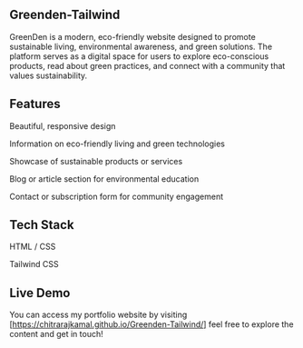 ## Greenden-Tailwind

GreenDen is a modern, eco-friendly website designed to promote sustainable living, environmental awareness, and green solutions. The platform serves as a digital space for users to explore eco-conscious products, read about green practices, and connect with a community that values sustainability.

## Features

Beautiful, responsive design

Information on eco-friendly living and green technologies

Showcase of sustainable products or services

Blog or article section for environmental education

Contact or subscription form for community engagement

## Tech Stack

HTML / CSS 

Tailwind CSS

## Live Demo

You can access my portfolio website by visiting [https://chitrarajkamal.github.io/Greenden-Tailwind/] feel free to explore the content and get in touch!




